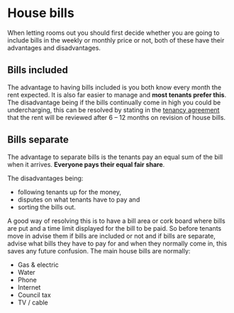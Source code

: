 House bills
===========
When letting rooms out you should first decide whether you are going to include bills in the weekly or monthly price or not, both of these have their advantages and disadvantages.


Bills included
--------------


The advantage to having bills included is you both know every month the rent expected. It is also far easier to manage and **most tenants prefer this**. The disadvantage being if the bills continually come in high you could be undercharging, this can be resolved by stating in the [tenancy agreement](tenancy-agreements) that the rent will be reviewed after 6 – 12 months on revision of house bills.


Bills separate
--------------


The advantage to separate bills is the tenants pay an equal sum of the bill when it arrives. **Everyone pays their equal fair share**.


The disadvantages being:


* following tenants up for the money,
* disputes on what tenants have to pay and
* sorting the bills out.


A good way of resolving this is to have a bill area or cork board where bills are put and a time limit displayed for the bill to be paid. So before tenants move in advise them if bills are included or not and if bills are separate, advise what bills they have to pay for and when they normally come in, this saves any future confusion. The main house bills are normally:


* Gas & electric
* Water
* Phone
* Internet
* Council tax
* TV / cable
